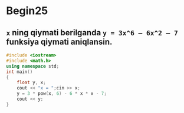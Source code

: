 # Begin25
## `x` ning qiymati berilganda `y = 3x^6 – 6x^2 – 7` funksiya qiymati aniqlansin.
```cpp
#include <iostream>
#include <math.h>
using namespace std;
int main()
{
    float y, x;
    cout << "x = ";cin >> x;
    y = 3 * pow(x, 6) - 6 * x * x - 7;
    cout << y;
}
```
